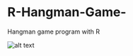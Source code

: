 # R-Hangman-Game-
Hangman game program with R

![alt text](https://drive.google.com/file/d/11GAXbMNHvFzx9McFLTYRidJcgUtXj2he/view?usp=sharing)
